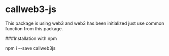 # callweb3-js
This package is using web3 and web3 has been initialized just use common function from this package.

###Installation with npm

npm i --save callweb3js
